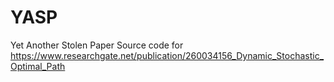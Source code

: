 # YASP
Yet Another Stolen Paper
Source code for https://www.researchgate.net/publication/260034156_Dynamic_Stochastic_Optimal_Path
